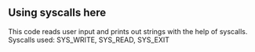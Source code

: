 ## Using syscalls here
This code reads user input and prints out strings with the help of syscalls.
Syscalls used: SYS_WRITE, SYS_READ, SYS_EXIT
